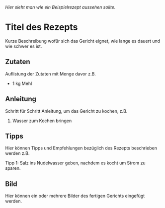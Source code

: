*Hier sieht man wie ein Beispielrezept aussehen sollte.*

# Titel des Rezepts

Kurze Beschreibung wofür sich das Gericht eignet, wie lange es dauert und wie schwer es ist. 

## Zutaten

Auflistung der Zutaten mit Menge davor z.B.
* 1 kg Mehl

## Anleitung

Schritt für Schritt Anleitung, um das Gericht zu kochen, z.B.
1. Wasser zum Kochen bringen 

## Tipps

Hier können Tipps und Empfehlungen bezüglich des Rezepts beschrieben werden z.B.

Tipp 1: Salz ins Nudelwasser geben, nachdem es kocht um Strom zu sparen.

## Bild

Hier können ein oder mehrere Bilder des fertigen Gerichts eingefügt werden.
